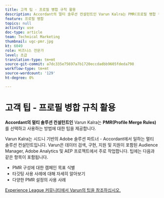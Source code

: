 ```yaml
---
title: 고객 팁 - 프로필 병합 규칙 활용
description: Accordant의 멀티 솔루션 컨설턴트인 Varun Kalra는 PMR(프로필 병합 규칙)을 선택하고 사용하는 방법에 대한 팁을 제공합니다.
feature: 프로필 병합
topics: null
activity: use
doc-type: article
team: Technical Marketing
thumbnail: ugc-pmr.jpg
kt: 6049
role: 비즈니스 전문가
level: 초급
translation-type: tm+mt
source-git-commit: a7dc335e75697a7b1720eccdadbb9605fdeda798
workflow-type: tm+mt
source-wordcount: '129'
ht-degree: 0%

---
```



# 고객 팁 - 프로필 병합 규칙 활용

**Accordant의 멀티 솔루션 컨설턴트인** Varun Kalra는  **PMR(Profile Merge Rules)**&#x200B;를 선택하고 사용하는 방법에 대한 팁을 제공합니다.

Varun Kalra는 시드니 기반의 Adobe 솔루션 파트너 - Accordant에서 일하는 멀티 솔루션 컨설턴트입니다. Varun은 데이터 검색, 구현, 지원 및 지원이 포함된 Audience Manager, Adobe Analytics 및 AEP 프로젝트에서 주로 작업합니다. 팁에는 다음과 같은 항목이 포함됩니다.

* PMR 구성에 대한 캠페인 목표 식별
* 타깃팅 사용 사례에 대해 자세히 알아보기
* 다양한 PMR 설정의 사용 사례

[Experience League 커뮤니티에서 Varun의 팁을 참조하십시오.](https://experienceleaguecommunities.adobe.com/t5/adobe-audience-manager-blogs/getting-the-most-out-of-profile-merge-rules-tips-tricks-and/ba-p/372248)
